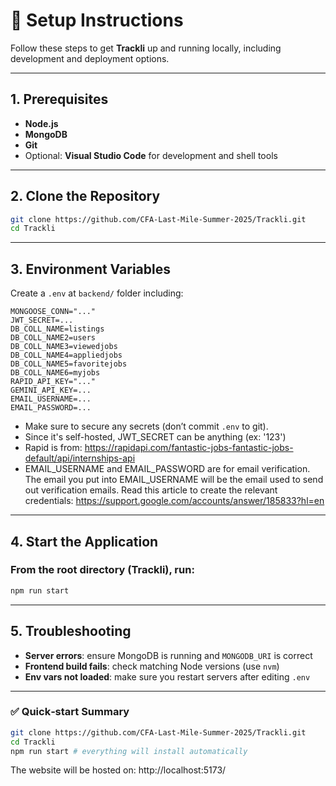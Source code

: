 # 🚀 Setup Instructions

Follow these steps to get **Trackli** up and running locally, including development and deployment options.

---

## 1. Prerequisites

* **Node.js**
* **MongoDB**
* **Git**
* Optional: **Visual Studio Code** for development and shell tools

---

## 2. Clone the Repository

```bash
git clone https://github.com/CFA-Last-Mile-Summer-2025/Trackli.git
cd Trackli
```

---

## 3. Environment Variables

Create a `.env` at `backend/` folder including:

```
MONGOOSE_CONN="..."
JWT_SECRET=...
DB_COLL_NAME=listings
DB_COLL_NAME2=users
DB_COLL_NAME3=viewedjobs
DB_COLL_NAME4=appliedjobs
DB_COLL_NAME5=favoritejobs
DB_COLL_NAME6=myjobs
RAPID_API_KEY="..."
GEMINI_API_KEY=...
EMAIL_USERNAME=...
EMAIL_PASSWORD=...
```

* Make sure to secure any secrets (don’t commit `.env` to git).
* Since it's self-hosted, JWT_SECRET can be anything (ex: '123')
* Rapid is from: https://rapidapi.com/fantastic-jobs-fantastic-jobs-default/api/internships-api
* EMAIL_USERNAME and EMAIL_PASSWORD are for email verification. The email you put into EMAIL_USERNAME will be the email used to send out verification emails. Read this article to create the relevant credentials: https://support.google.com/accounts/answer/185833?hl=en

---

## 4. Start the Application

### From the root directory (Trackli), run:

```bash
npm run start
```
---

## 5. Troubleshooting

* **Server errors**: ensure MongoDB is running and `MONGODB_URI` is correct
* **Frontend build fails**: check matching Node versions (use `nvm`)
* **Env vars not loaded**: make sure you restart servers after editing `.env`
---

### ✅ Quick‐start Summary

```bash
git clone https://github.com/CFA-Last-Mile-Summer-2025/Trackli.git
cd Trackli
npm run start # everything will install automatically
```
The website will be hosted on:
http://localhost:5173/
